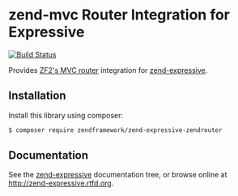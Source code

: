 # zend-mvc Router Integration for Expressive

[![Build Status](https://secure.travis-ci.org/zendframework/zend-expressive-zendrouter.svg?branch=master)](https://secure.travis-ci.org/zendframework/zend-expressive-zendrouter)

Provides [ZF2's MVC router](https://github.com/zendframework/zend-mvc)
integration for [zend-expressive](https://github.com/zendframework/zend-expressive).

## Installation

Install this library using composer:

```bash
$ composer require zendframework/zend-expressive-zendrouter
```

## Documentation

See the [zend-expressive](https://github.com/zendframework/zend-expressive/blob/master/doc/book)
documentation tree, or browse online at http://zend-expressive.rtfd.org.
